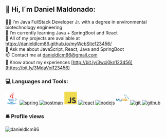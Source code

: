 ## 💫 Hi, I´m Daniel Maldonado:
👨‍💻 I’m Java FullStack Developer Jr. with a degree in environmental biotechnology engineering <br> 🌱 I’m currently learning Java + SpringBoot and React<br> 📝 All of my projects are available at https://danieldlcm86.github.io/myWebSite123456/<br>💬 Ask me about JavaScript, React, Java and SpringBoot<br>📫 Contact me at danieldlcm86@gmail.com<br>📄 Know about my experiences [http://bit.ly/3wcj0kn123456](https://bit.ly/3MdaVoi123456)
<!--
### 🌐 Socials:
<p align="left">
<a href="https://www.linkedin.com/in/danieldlcm86/" target="blank"><img align="center" src="https://raw.githubusercontent.com/rahuldkjain/github-profile-readme-generator/master/src/images/icons/Social/linked-in-alt.svg" alt="https://www.linkedin.com/in/danieldlcm86/" height="30" width="40" /></a>
<a href="https://www.hackerrank.com/daniel_dlcmaldo1" target="blank"><img align="center" src="https://raw.githubusercontent.com/rahuldkjain/github-profile-readme-generator/master/src/images/icons/Social/hackerrank.svg" alt="danieldlcm86" height="30" width="40" /></a>
<a href="https://www.instagram.com/danieldlcm/" target="blank"><img align="center" src="https://upload.wikimedia.org/wikipedia/commons/e/e7/Instagram_logo_2016.svg" alt="danieldlcm86" height="30" width="30" /></a>
</p>
-->
### 💻 Languages and Tools:
<p align="justify"> 
<a href="https://www.java.com" target="_blank" rel="java"> <img src="https://raw.githubusercontent.com/devicons/devicon/master/icons/java/java-original.svg" alt="java" width="40" height="40"/></a>
<a href="https://spring.io/" target="_blank" rel="spring"> <img src="https://www.vectorlogo.zone/logos/springio/springio-icon.svg" alt="spring" width="40" height="40"/> </a>
<a href="https://postman.com" target="_blank" rel="postman"> <img src="https://www.vectorlogo.zone/logos/getpostman/getpostman-icon.svg" alt="postman" width="40" height="40"/></a>
<a href="https://developer.mozilla.org/en-US/docs/Web/JavaScript" target="_blank" rel="js"> <img src="https://raw.githubusercontent.com/devicons/devicon/master/icons/javascript/javascript-original.svg" alt="javascript" width="40" height="40"/></a> 
<a href="https://es.react.dev/" target="_blank" rel="js"> <img src="https://www.vectorlogo.zone/logos/reactjs/reactjs-icon.svg" alt="react" width="40" height="40"/></a> 
<a href="https://nodejs.org/" target="_blank" rel="node"> <img src="https://www.vectorlogo.zone/logos/nodejs/nodejs-icon.svg" alt="nodejs" width="40" height="40"/></a>
<a href="https://www.mysql.com/" target="_blank" rel="mysql"> <img src="https://raw.githubusercontent.com/devicons/devicon/master/icons/mysql/mysql-original-wordmark.svg" alt="mysql" width="40" height="40"/> </a>
<a href="https://git-scm.com/" target="_blank" rel="git"> <img src="https://www.vectorlogo.zone/logos/git-scm/git-scm-icon.svg" alt="git" width="40" height="40"/> </a> 
<a href="https://github.com/" target="_blank" rel="github"> <img src="https://www.vectorlogo.zone/logos/github/github-tile.svg" alt="github" width="40" height="40"/></a>
</p>

<!--## 📊 GitHub Stats:
![Daniel's GitHub stats](https://github-readme-stats.vercel.app/api?username=danieldlcm86&theme=dark&hide_border=false)<br/>
![](https://github-readme-streak-stats.herokuapp.com/?user=danieldlcm86&theme=dark&hide_border=false)<br/>
<!--![Top Langs](https://github-readme-stats.vercel.app/api/top-langs/?username=danieldlcm86&theme=dark&hide_border=false)

<!--## 🏆 GitHub Trophies
![](https://github-profile-trophy.vercel.app/?username=danieldlcm86&theme=radical&no-frame=false&no-bg=true&margin-w=4)
-->
<!--### ✍️ Random Dev Quote
![](https://quotes-github-readme.vercel.app/api?type=horizontal&theme=tokyonight)-->

### 🛎️ Profile views
<p align="left"> <img src="https://komarev.com/ghpvc/?username=danieldlcm86&label=Profile%20views&color=0e75b6&style=flat" alt="danieldlcm86" /> </p>


